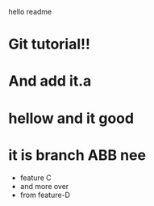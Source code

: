 hello readme

# Git tutorial!!
# And add it.a

# hellow and it good
# it is branch ABB nee
* feature C
* and more over
* from feature-D